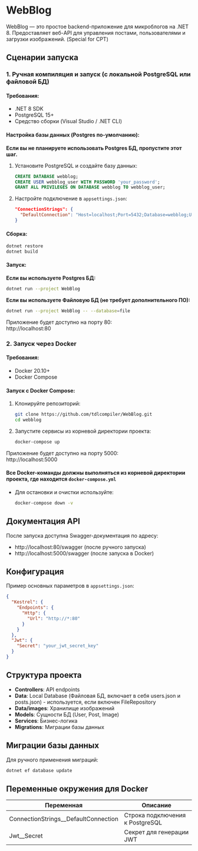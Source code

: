 # WebBlog

WebBlog — это простое backend-приложение для микроблогов на .NET 8. Предоставляет веб-API для управления постами, пользователями и загрузки изображений. (Special for CPT)

## Сценарии запуска

### 1. Ручная компиляция и запуск (с локальной PostgreSQL или файловой БД)

#### Требования:
- .NET 8 SDK
- PostgreSQL 15+
- Средство сборки (Visual Studio / .NET CLI)

#### Настройка базы данных (Postgres по-умолчанию):
**Если вы не планируете использовать Postgres БД, пропустите этот шаг.**
1. Установите PostgreSQL и создайте базу данных:
   ```sql
   CREATE DATABASE webblog;
   CREATE USER webblog_user WITH PASSWORD 'your_password';
   GRANT ALL PRIVILEGES ON DATABASE webblog TO webblog_user;
   ```

2. Настройте подключение в `appsettings.json`:
   ```json
   "ConnectionStrings": {
     "DefaultConnection": "Host=localhost;Port=5432;Database=webblog;Username=webblog_user;Password=your_password"
   }
   ```

#### Сборка:
```bash
dotnet restore
dotnet build
```

#### Запуск:
**Если вы используете Postgres БД:**
```bash
dotnet run --project WebBlog
```
**Если вы используете Файловую БД (не требует дополнительного ПО):**
```bash
dotnet run --project WebBlog -- --database=file
```

Приложение будет доступно на порту 80:  
http://localhost:80

### 2. Запуск через Docker

#### Требования:
- Docker 20.10+
- Docker Compose

#### Запуск с Docker Compose:
1. Клонируйте репозиторий:
   ```bash
   git clone https://github.com/tdlcompiler/WebBlog.git
   cd webblog
   ```

2. Запустите сервисы из корневой директории проекта:
   ```bash
   docker-compose up
   ```
Приложение будет доступно на порту 5000:  
http://localhost:5000

#### Все Docker-команды должны выполняться из корневой директории проекта, где находится `docker-compose.yml`
- Для остановки и очистки используйте:

  ```bash
  docker-compose down -v
  ```

## Документация API

После запуска доступна Swagger-документация по адресу:  
- http://localhost:80/swagger (после ручного запуска)
- http://localhost:5000/swagger (после запуска в Docker)

## Конфигурация
Пример основных параметров в `appsettings.json`:
```json
{
  "Kestrel": {
    "Endpoints": {
      "Http": {
        "Url": "http://*:80"
      }
    }
  },
  "Jwt": {
    "Secret": "your_jwt_secret_key"
  }
}
```

## Структура проекта
- **Controllers**: API endpoints
- **Data**: Local Database (Файловая БД, включает в себя users.json и posts.json) - используется, если включен FileRepository
- **Data/images**: Хранилище изображений
- **Models**: Сущности БД (User, Post, Image)
- **Services**: Бизнес-логика
- **Migrations**: Миграции базы данных

## Миграции базы данных
Для ручного применения миграций:
```bash
dotnet ef database update
```

## Переменные окружения для Docker
|Переменная| Описание|
|-|-|
|ConnectionStrings__DefaultConnection|Строка подключения к PostgreSQL|
| Jwt__Secret|Секрет для генерации JWT|
